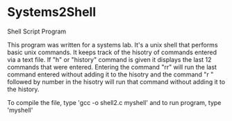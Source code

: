 # Systems2Shell
Shell Script Program

This program was written for a systems lab. It's a unix shell that performs basic unix commands. It keeps track of the hisotry of commands entered via a text file. If "h" or "history" command is given it displays the last 12 commands that were entered. Entering the command "rr" will run the last command entered without adding it to the hisotry and the command "r " followed by number in the hisotry will run that command without adding it to the history.

To compile the file, type 'gcc -o shell2.c myshell' and to run program, type 'myshell'
